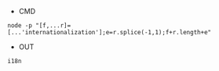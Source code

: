 - CMD

```
node -p "[f,...r]=[...'internationalization'];e=r.splice(-1,1);f+r.length+e"
```

- OUT

```
i18n
```
